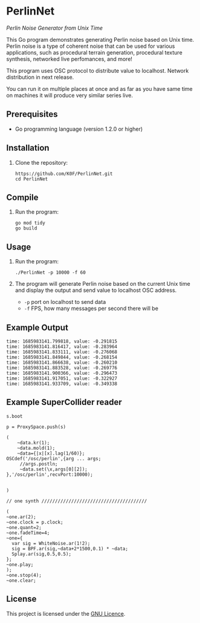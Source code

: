 # PerlinNet

_Perlin Noise Generator from Unix Time_

This Go program demonstrates generating Perlin noise based on Unix time. Perlin noise is a type of coherent noise that can be used for various applications, such as procedural terrain generation, procedural texture synthesis, networked live perfomances, and more!

This program uses OSC protocol to distribute value to localhost. Network distribution in next release.

You can run it on multiple places at once and as far as you have same time on machines it will produce very similar series live.


## Prerequisites

- Go programming language (version 1.2.0 or higher)

## Installation

1. Clone the repository:
   ```shell
   https://github.com/K0F/PerlinNet.git
   cd PerlinNet
   ```

## Compile

1. Run the program:
   ```shell
   go mod tidy
   go build
   ```

## Usage

1. Run the program:
   ```shell
   ./PerlinNet -p 10000 -f 60

   ```

2. The program will generate Perlin noise based on the current Unix time and display the output and send value to localhost OSC address. 
    - `-p` port on localhost to send data
    - `-f` FPS, how many messages per second there will be

## Example Output

```
time: 1685983141.799818, value: -0.291815
time: 1685983141.816417, value: -0.283964
time: 1685983141.833111, value: -0.276068
time: 1685983141.849844, value: -0.268154
time: 1685983141.866638, value: -0.260210
time: 1685983141.883528, value: -0.269776
time: 1685983141.900366, value: -0.296473
time: 1685983141.917051, value: -0.322927
time: 1685983141.933709, value: -0.349338
```

## Example SuperCollider reader

```supercollider
s.boot

p = ProxySpace.push(s)

(
    ~data.kr(1);
    ~data.mold(1);
    ~data={|x|[x].lag(1/60)};
OSCdef('/osc/perlin',{arg ... args;
	 //args.postln;
	 ~data.set(\x,args[0][2]);
},'/osc/perlin',recvPort:10000);


)

// one synth ///////////////////////////////////////

(
~one.ar(2);
~one.clock = p.clock;
~one.quant=2;
~one.fadeTime=4;
~one={
  var sig = WhiteNoise.ar(1!2);
  sig = BPF.ar(sig,~data+2*1500,0.1) * ~data;
  Splay.ar(sig,0.5,0.5);
};
~one.play;
);
~one.stop(4);
~one.clear;
```

## License

This project is licensed under the [GNU Licence](LICENSE).
